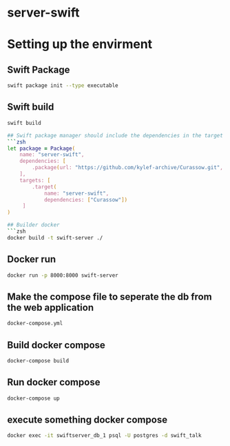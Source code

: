 # server-swift

# Setting up the envirment

## Swift Package
```zsh
swift package init --type executable  
```


## Swift build
```zsh
swift build

## Swift package manager should include the dependencies in the target
```zsh
let package = Package(
    name: "server-swift",
    dependencies: [
        .package(url: "https://github.com/kylef-archive/Curassow.git", from: "0.6.0"),
    ],
    targets: [
        .target(
            name: "server-swift",
            dependencies: ["Curassow"])
     ]
)

## Builder docker
```zsh
docker build -t swift-server ./
```

## Docker run
```zsh
docker run -p 8000:8000 swift-server
```

## Make the compose file to seperate the db from the web application
```zsh
docker-compose.yml
```


## Build docker compose
```zsh
docker-compose build
```

## Run docker compose
```zsh
docker-compose up
```

## execute something docker compose
```zsh
docker exec -it swiftserver_db_1 psql -U postgres -d swift_talk
```




